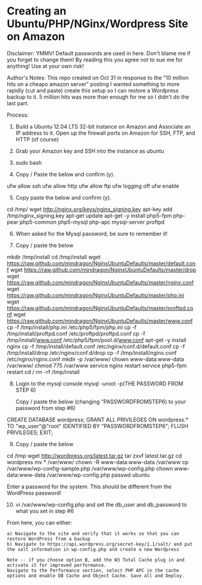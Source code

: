 Creating an Ubuntu/PHP/NGinx/Wordpress Site on Amazon
=====================================================
Disclaimer: 
YMMV! Default passwords are used in here. 
Don't blame me if you forget to change them!
By reading this you agree not to sue me for anything!
Use at your own risk!

Author's Notes:
This repo created on Oct 31 in response to the 
"10 million hits on a cheapo amazon server" posting
I wanted something to more rapidly (cut and paste)
create this setup so I can restore a Wordpress
backup to it. 5 million hits was more than enough
for me so I didn't do the last part.

Process:
1. Build a Ubuntu 12.04 LTS 32-bit instance
   on Amazon and Associate an IP address to it.
   Open up the firewall ports on Amazon for
   SSH, FTP, and HTTP (of course)

2. Grab your Amazon key and SSH into the instance
   as ubuntu
   
3. sudo bash

4. Copy / Paste the below and confirm (y).

ufw allow ssh
ufw allow http
ufw allow ftp
ufw logging off
ufw enable

5. Copy paste the below and confirm (y).

cd /tmp/
wget http://nginx.org/keys/nginx_signing.key
apt-key add /tmp/nginx_signing.key
apt-get update
apt-get -y install php5-fpm php-pear php5-common php5-mysql php-apc mysql-server proftpd

6. When asked for the Mysql password, be sure to remember it!

7. Copy / paste the below

mkdir /tmp/install
cd /tmp/install
wget https://raw.github.com/mindragon/NginxUbuntuDefaults/master/default.conf
wget https://raw.github.com/mindragon/NginxUbuntuDefaults/master/drop
wget https://raw.github.com/mindragon/NginxUbuntuDefaults/master/nginx.conf
wget https://raw.github.com/mindragon/NginxUbuntuDefaults/master/php.ini
wget https://raw.github.com/mindragon/NginxUbuntuDefaults/master/proftpd.conf
wget https://raw.github.com/mindragon/NginxUbuntuDefaults/master/www.conf
cp -f /tmp/install/php.ini /etc/php5/fpm/php.ini
cp -f /tmp/install/proftpd.conf /etc/proftpd/proftpd.conf
cp -f /tmp/install/www.conf /etc/php5/fpm/pool.d/www.conf
apt-get -y install nginx
cp -f /tmp/install/default.conf /etc/nginx/conf.d/default.conf
cp -f /tmp/install/drop /etc/nginx/conf.d/drop
cp -f /tmp/install/nginx.conf /etc/nginx/nginx.conf
mkdir -p /var/www/
chown www-data:www-data /var/www/
chmod 775 /var/www
service nginx restart
service php5-fpm restart
cd /
rm -rf /tmp/install

8. Login to the mysql console 
   mysql -uroot -p(THE PASSWORD FROM STEP 6)
   
   Copy / paste the below (changing "PASSWORDFROMSTEP6) to your password from step #6)
   
CREATE DATABASE wordpress;
GRANT ALL PRIVILEGES ON wordpress.* TO "wp_user"@"root" IDENTIFIED BY "PASSWORDFROMSTEP6";
FLUSH PRIVILEGES;
EXIT;

9. Copy / paste the below

cd /tmp
wget http://wordpress.org/latest.tar.gz
tar zxvf latest.tar.gz
cd wordpress
mv * /var/www/
chown -R www-data:www-data /var/www
cp /var/www/wp-config-sample.php /var/www/wp-config.php
chown www-data:www-data /var/www/wp-config.php
passwd ubuntu

Enter a password for the system. This should be different from the WordPress password!

10. vi /var/www/wp-config.php and set the db_user and db_password to what you set in step #6

From here, you can either:
	
	a) Navigate to the site and verify that it works so that you can restore WordPress from a backup
	b) Navigate to https://api.wordpress.org/secret-key/1.1/salt/ and put the salt information in wp-config.php and create a new Wordpress

	Note -- if you choose option B, add the W3 Total Cache plug in and activate it for improved performance. 
    Navigate to the Performance section, select PHP APC in the cache options and enable DB Cache and Object Cache. Save all and Deploy.
    
 

